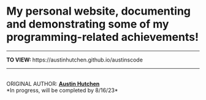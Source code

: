 <h1>My personal website, documenting and demonstrating some of my programming-related achievements!</h1>
 <hr><b>TO VIEW: </b>
 https://austinhutchen.github.io/austinscode
 <hr>
  <br>
ORIGINAL AUTHOR: <u><b>Austin Hutchen </b></u> 
<br>
*In progress, will be completed by 8/16/23*
